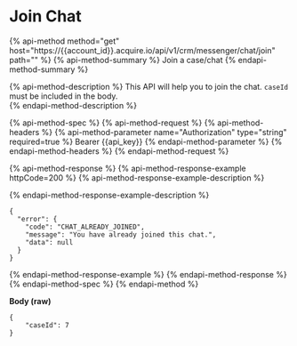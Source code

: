 # Join Chat

{% api-method method="get" host="https://{{account\_id}}.acquire.io/api/v1/crm/messenger/chat/join" path="" %}
{% api-method-summary %}
Join a case/chat
{% endapi-method-summary %}

{% api-method-description %}
This API will help you to join the chat. `caseId` must be included in the body.  
{% endapi-method-description %}

{% api-method-spec %}
{% api-method-request %}
{% api-method-headers %}
{% api-method-parameter name="Authorization" type="string" required=true %}
Bearer {{api\_key}}
{% endapi-method-parameter %}
{% endapi-method-headers %}
{% endapi-method-request %}

{% api-method-response %}
{% api-method-response-example httpCode=200 %}
{% api-method-response-example-description %}

{% endapi-method-response-example-description %}

```
{
  "error": {
    "code": "CHAT_ALREADY_JOINED",
    "message": "You have already joined this chat.",
    "data": null
  }
}
```
{% endapi-method-response-example %}
{% endapi-method-response %}
{% endapi-method-spec %}
{% endapi-method %}

**Body \(raw\)**

```text
{
    "caseId": 7
}
```

